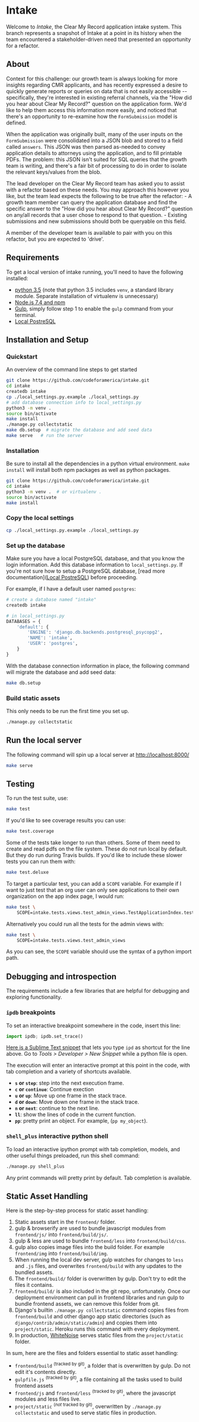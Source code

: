 # Intake

Welcome to _Intake_, the Clear My Record application intake system. This branch represents a snapshot of Intake at a point in its history when the team encountered a stakeholder-driven need that presented an opportunity for a refactor.

## About

Context for this challenge: our growth team is always looking for more insights regarding CMR applicants, and has recently expressed a desire to quickly generate reports or queries on data that is not easily accessible -- specifically, they're interested in existing referral channels, via the "How did you hear about Clear My Record?" question on the application form. We'd like to help them access this information more easily, and noticed that there's an opportunity to re-examine how the `FormSubmission` model is defined.

When the application was originally built, many of the user inputs on the `FormSubmission` were consolidated into a JSON blob and stored to a field called `answers`. This JSON was then parsed as-needed to convey application details to attorneys using the application, and to fill printable PDFs. The problem: this JSON isn't suited for SQL queries that the growth team is writing, and there's a fair bit of processing to do in order to isolate the relevant keys/values from the blob. 

The lead developer on the Clear My Record team has asked you to assist with a refactor based on these needs. You may approach this however you like, but the team lead expects the following to be true after the refactor:
    - A growth team member can query the application database and find the specific answer to the "How did you hear about Clear My Record?" question on any/all records that a user chose to respond to that question.
    - Existing submissions and new submissions should both be queryable on this field.

A member of the developer team is available to pair with you on this refactor, but you are expected to 'drive'.

## Requirements
To get a local version of intake running, you'll need to have the following installed:
*   [python 3.5](https://github.com/codeforamerica/howto/blob/master/Python-Virtualenv.md) (note that python 3.5 includes `venv`, a standard library module. Separate installation of virtualenv is unnecessary)
*   [Node.js 7.4 and npm](https://github.com/codeforamerica/howto/blob/master/Node.js.md)
*   [Gulp](https://github.com/gulpjs/gulp/blob/master/docs/getting-started.md), simply follow step 1 to enable the `gulp` command from your terminal.
*   [Local PostreSQL](https://github.com/codeforamerica/howto/blob/master/PostgreSQL.md)

## Installation and Setup

### Quickstart

An overview of the command line steps to get started
```sh
git clone https://github.com/codeforamerica/intake.git
cd intake
createdb intake
cp ./local_settings.py.example ./local_settings.py
# add database connection info to local_settings.py
python3 -m venv .
source bin/activate
make install
./manage.py collectstatic
make db.setup  # migrate the database and add seed data
make serve   # run the server
```

### Installation

Be sure to install all the dependencies in a python virtual environment. `make install` will install both npm packages as well as python packages.

```sh
git clone https://github.com/codeforamerica/intake.git
cd intake
python3 -m venv .  # or virtualenv .
source bin/activate
make install
```

### Copy the local settings

```sh
cp ./local_settings.py.example ./local_settings.py
```


### Set up the database

Make sure you have a local PostgreSQL database, and that you know the login information. Add this database information to `local_settings.py`. If you're not sure how to setup a PostgreSQL database, [read more documentation]([Local PostreSQL](https://github.com/codeforamerica/howto/blob/master/PostgreSQL.md)) before proceeding.

For example, if I have a default user named `postgres`:

```sh
# create a database named "intake"
createdb intake
```

```python
# in local_settings.py
DATABASES = {
    'default': {
        'ENGINE': 'django.db.backends.postgresql_psycopg2',
        'NAME': 'intake',
        'USER': 'postgres',
    }
}
```


With the database connection information in place, the following command will migrate the database and add seed data:

```sh
make db.setup
```


### Build static assets

This only needs to be run the first time you set up.

```sh
./manage.py collectstatic
```

## Run the local server

The following command will spin up a local server at [http://localhost:8000/](http://localhost:8000/)

```sh
make serve
```

## Testing

To run the test suite, use:
```sh
make test
```


If you'd like to see coverage results you can use:
```sh
make test.coverage
```

Some of the tests take longer to run than others. Some of them need to create and read pdfs on the file system. These do not run local by default. But they do run during Travis builds. If you'd like to include these slower tests you can run them with:

```sh
make test.deluxe
```

To target a particular test, you can add a `SCOPE` variable. For example if I want to just test that an org user can only see applications to their own organization on the app index page, I would run:
```sh
make test \
    SCOPE=intake.tests.views.test_admin_views.TestApplicationIndex.test_that_org_user_can_only_see_apps_to_own_org
```

Alternatively you could run all the tests for the admin views with:

```sh
make test \
    SCOPE=intake.tests.views.test_admin_views
```

As you can see, the `SCOPE` variable should use the syntax of a python import path.

## Debugging and introspection

The requirements include a few libraries that are helpful for debugging and exploring functionality.


### `ipdb` breakpoints
To set an interactive breakpoint somewhere in the code, insert this line:

```python
import ipdb; ipdb.set_trace()
```

[Here is a Sublime Text snippet](https://gist.github.com/bengolder/f18d7aa10d3119381ead2a4b3ca7247a) that lets you type `ipd` as shortcut for the line above. Go to _Tools > Developer > New Snippet_ while a python file is open.

The execution will enter an interactive prompt at this point in the code, with tab completion and a variety of shortcuts available.

- **`s` or `step`**: step into the next execution frame.
- **`c` or `continue`**: Continue exection
- **`u` or `up`**: Move up one frame in the stack trace.
- **`d` or `down`**: Move down one frame in the stack trace.
- **`n` or `next`**: continue to the next line.
- **`ll`**: show the lines of code in the current function.
- **`pp`**: pretty print an object. For example, (`pp my_object`).

### `shell_plus` interactive python shell

To load an interactive ipython prompt with tab completion, models, and other useful things preloaded, run this shell command:

```sh
./manage.py shell_plus
```

Any print commands will pretty print by default. Tab completion is available.


## Static Asset Handling

Here is the step-by-step process for static asset handling:

1. Static assets start in the `frontend/` folder.
2. gulp & browserify are used to bundle javascript modules from `frontend/js/` into `frontend/build/js/`.
2. gulp & less are used to bundle `frontend/less` into `frontend/build/css`.
3. gulp also copies image files into the build folder. For example `frontend/img` into `frontend/build/img`.
4. When running the local dev server, gulp watches for changes to `less` and `.js` files, and overwrites `frontend/build` with any updates to the bundled assets.
4. The `frontend/build/` folder is overwritten by gulp. Don't try to edit the files it contains.
5. `frontend/build/` is also included in the git repo, unfortunately. Once our deployment environment can pull in frontend libraries and run gulp to bundle frontend assets, we can remove this folder from git.
5. Django's builtin `./manage.py collectstatic` command copies files from `frontend/build` and other django app static directories (such as `django/contrib/admin/static/admin`) and copies them into `project/static`. Heroku runs this command with every deployment.
6. In production, [WhiteNoise](http://whitenoise.evans.io/en/stable/) serves static files from the `project/static` folder.

In sum, here are the files and folders essential to static asset handling:
- `frontend/build` <sup>(tracked by git)</sup>, a folder that is overwritten by gulp. Do not edit it's contents directly.
- `gulpfile.js` <sup>(tracked by git)</sup>, a file containing all the tasks used to build frontend assets
- `frontend/js` and `frontend/less` <sup>(tracked by git)</sup>, where the javascript modules and less files live.
- `project/static` <sup>(_not_ tracked by git)</sup>, overwritten by `./manage.py collectstatic` and used to serve static files in production.
